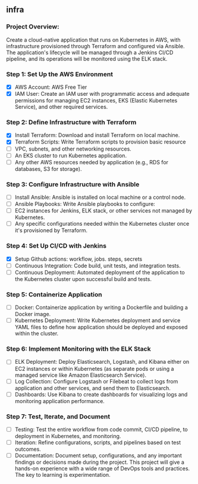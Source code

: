 ## infra
### Project Overview:
Create a cloud-native application that runs on Kubernetes in AWS, with infrastructure provisioned through Terraform and configured via Ansible. The application's lifecycle will be managed through a Jenkins CI/CD pipeline, and its operations will be monitored using the ELK stack.

### Step 1: Set Up the AWS Environment
- [x] AWS Account: AWS Free Tier
- [x] IAM User: Create an IAM user with programmatic access and adequate permissions for managing EC2 instances, EKS (Elastic Kubernetes Service), and other required services.

### Step 2: Define Infrastructure with Terraform
- [x] Install Terraform: Download and install Terraform on local machine.
- [x] Terraform Scripts: Write Terraform scripts to provision basic resource
- [ ] VPC, subnets, and other networking resources.
- [ ] An EKS cluster to run Kubernetes application.
- [ ] Any other AWS resources needed by application (e.g., RDS for databases, S3 for storage).

### Step 3: Configure Infrastructure with Ansible
- [ ] Install Ansible:  Ansible is installed on local machine or a control node.
- [ ] Ansible Playbooks: Write Ansible playbooks to configure:
- [ ] EC2 instances for Jenkins, ELK stack, or other services not managed by Kubernetes.
- [ ] Any specific configurations needed within the Kubernetes cluster once it's provisioned by Terraform.

### Step 4: Set Up CI/CD with Jenkins
- [x] Setup Github actions: workflow, jobs. steps, secrets
- [ ] Continuous Integration: Code build, unit tests, and integration tests.
- [ ] Continuous Deployment: Automated deployment of the application to the Kubernetes cluster upon successful build and tests.

### Step 5: Containerize Application
- [ ] Docker: Containerize application by writing a Dockerfile and building a Docker image.
- [ ] Kubernetes Deployment: Write Kubernetes deployment and service YAML files to define how application should be deployed and exposed within the cluster.

### Step 6: Implement Monitoring with the ELK Stack
- [ ] ELK Deployment: Deploy Elasticsearch, Logstash, and Kibana either on EC2 instances or within Kubernetes (as separate pods or using a managed service like Amazon Elasticsearch Service).
- [ ] Log Collection: Configure Logstash or Filebeat to collect logs from application and other services, and send them to Elasticsearch.
- [ ] Dashboards: Use Kibana to create dashboards for visualizing logs and monitoring application performance.

### Step 7: Test, Iterate, and Document
- [ ] Testing: Test the entire workflow from code commit, CI/CD pipeline, to deployment in Kubernetes, and monitoring.
- [ ] Iteration: Refine configurations, scripts, and pipelines based on test outcomes.
- [ ] Documentation: Document setup, configurations, and any important findings or decisions made during the project.
This project will give a hands-on experience with a wide range of DevOps tools and practices. The key to learning is experimentation.
